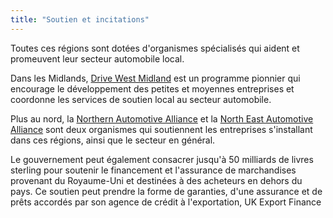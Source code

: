 ```yaml
---
title: "Soutien et incitations"
---
```


Toutes ces régions sont dotées d'organismes spécialisés qui aident et promeuvent leur secteur automobile local.

Dans les Midlands, [Drive West Midland](http://www.drivewestmidlands.co.uk/) est un programme pionnier qui encourage le développement des petites et moyennes entreprises et coordonne les services de soutien local au secteur automobile. 

Plus au nord, la [Northern Automotive Alliance](http://northernautoalliance.com/) et la [North East Automotive Alliance](https://www.northeastautomotivealliance.com/) sont deux organismes qui soutiennent les entreprises s'installant dans ces régions, ainsi que le secteur en général. 

Le gouvernement peut également consacrer jusqu'à 50 milliards de livres sterling pour soutenir le financement et l'assurance de marchandises provenant du Royaume-Uni et destinées à des acheteurs en dehors du pays. Ce soutien peut prendre la forme de garanties, d'une assurance et de prêts accordés par son agence de crédit à l'exportation, UK Export Finance
